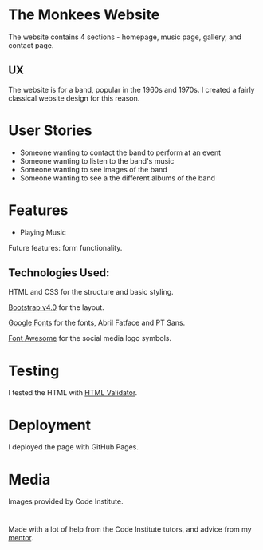 # The Monkees Website

The website contains 4 sections - homepage, music page, gallery, and contact page.

## UX

The website is for a band, popular in the 1960s and 1970s.
I created a fairly classical website design for this reason.

# User Stories

- Someone wanting to contact the band to perform at an event
- Someone wanting to listen to the band's music
- Someone wanting to see images of the band
- Someone wanting to see a the different albums of the band

# Features

- Playing Music

Future features: form functionality.

## Technologies Used:

HTML and CSS for the structure and basic styling.

[Bootstrap v4.0](https://getbootstrap.com/docs/4.0/getting-started/introduction/) for the layout.

[Google Fonts](https://fonts.google.com/) for the fonts, Abril Fatface and PT Sans.

[Font Awesome](https://fontawesome.com/) for the social media logo symbols.

# Testing

I tested the HTML with [HTML Validator](https://validator.w3.org/).

# Deployment

I deployed the page with GitHub Pages.

# Media

Images provided by Code Institute. 

#

Made with a lot of help from the Code Institute tutors, and advice from my [mentor](https://github.com/tonkec).


